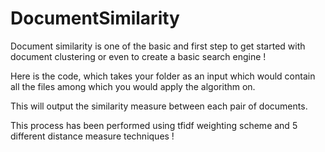 # DocumentSimilarity

Document similarity is one of the basic and first step to get started with document clustering or even to create a basic search engine !

Here is the code, which takes your folder as an input which would contain all the files among which you would apply the algorithm on.

This will output the similarity measure between each pair of documents.

This process has been performed using tfidf weighting scheme and 5 different distance measure techniques !
